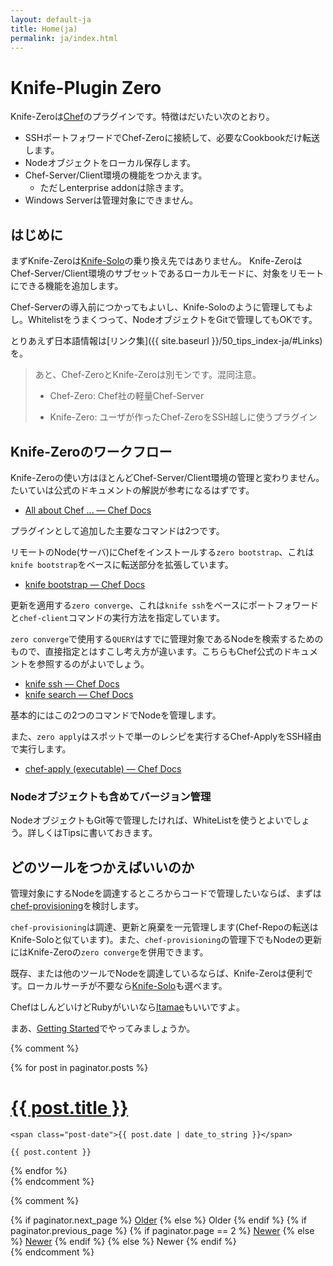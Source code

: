 ```yaml
---
layout: default-ja
title: Home(ja)
permalink: ja/index.html
---
```


# Knife-Plugin Zero

Knife-Zeroは[Chef](https://www.chef.io/)のプラグインです。特徴はだいたい次のとおり。

- SSHポートフォワードでChef-Zeroに接続して、必要なCookbookだけ転送します。
- Nodeオブジェクトをローカル保存します。
- Chef-Server/Client環境の機能をつかえます。
    - ただしenterprise addonは除きます。
- Windows Serverは管理対象にできません。

## はじめに

まずKnife-Zeroは[Knife-Solo](http://matschaffer.github.io/knife-solo/)の乗り換え先ではありません。
Knife-ZeroはChef-Server/Client環境のサブセットであるローカルモードに、対象をリモートにできる機能を追加します。

Chef-Serverの導入前につかってもよいし、Knife-Soloのように管理してもよし。Whitelistをうまくつって、NodeオブジェクトをGitで管理してもOKです。

とりあえず日本語情報は[リンク集]({{ site.baseurl }}/50_tips_index-ja/#Links)を。

> あと、Chef-ZeroとKnife-Zeroは別モンです。混同注意。
> 
> - Chef-Zero: Chef社の軽量Chef-Server
> 
> - Knife-Zero: ユーザが作ったChef-ZeroをSSH越しに使うプラグイン


## Knife-Zeroのワークフロー

Knife-Zeroの使い方はほとんどChef-Server/Client環境の管理と変わりません。たいていは公式のドキュメントの解説が参考になるはずです。

- [All about Chef ... — Chef Docs](http://docs.chef.io/ "All about Chef ... — Chef Docs")


プラグインとして追加した主要なコマンドは2つです。

リモートのNode(サーバ)にChefをインストールする`zero bootstrap`、これは`knife bootstrap`をベースに転送部分を拡張しています。

- [knife bootstrap — Chef Docs](https://docs.chef.io/knife_bootstrap.html "knife bootstrap — Chef Docs")

更新を適用する`zero converge`、これは`knife ssh`をベースにポートフォワードと`chef-client`コマンドの実行方法を指定しています。

`zero converge`で使用する`QUERY`はすでに管理対象であるNodeを検索するためのもので、直接指定とはすこし考え方が違います。こちらもChef公式のドキュメントを参照するのがよいでしょう。

- [knife ssh — Chef Docs](https://docs.chef.io/knife_ssh.html "knife ssh — Chef Docs")
- [knife search — Chef Docs](https://docs.chef.io/knife_search.html "knife search — Chef Docs")

基本的にはこの2つのコマンドでNodeを管理します。

また、`zero apply`はスポットで単一のレシピを実行するChef-ApplyをSSH経由で実行します。

- [chef-apply (executable) — Chef Docs](https://docs.chef.io/ctl_chef_apply.html "chef-apply (executable) — Chef Docs")


### Nodeオブジェクトも含めてバージョン管理

NodeオブジェクトもGit等で管理したければ、WhiteListを使うとよいでしょう。詳しくはTipsに書いておきます。


## どのツールをつかえばいいのか

管理対象にするNodeを調達するところからコードで管理したいならば、まずは[chef-provisioning](https://docs.chef.io/provisioning.html)を検討します。

`chef-provisioning`は調達、更新と廃棄を一元管理します(Chef-Repoの転送はKnife-Soloと似ています)。また、`chef-provisioning`の管理下でもNodeの更新にはKnife-Zeroの`zero converge`を併用できます。

既存、または他のツールでNodeを調達しているならば、Knife-Zeroは便利です。ローカルサーチが不要なら[Knife-Solo](http://matschaffer.github.io/knife-solo/)も選べます。

ChefはしんどいけどRubyがいいなら[Itamae](http://itamae.kitchen/)もいいですよ。

まあ、[Getting Started](/20_getting_started-ja/)でやってみましょうか。

{% comment %}
<div class="posts">
  {% for post in paginator.posts %}
  <div class="post">
    <h1 class="post-title">
      <a href="{{ post.url }}">
        {{ post.title }}
      </a>
    </h1>

    <span class="post-date">{{ post.date | date_to_string }}</span>

    {{ post.content }}
  </div>
  {% endfor %}
</div>
{% endcomment %}

{% comment %}
<div class="pagination">
  {% if paginator.next_page %}
    <a class="pagination-item older" href="/page{{paginator.next_page}}">Older</a>
  {% else %}
    <span class="pagination-item older">Older</span>
  {% endif %}
  {% if paginator.previous_page %}
    {% if paginator.page == 2 %}
      <a class="pagination-item newer" href="/">Newer</a>
    {% else %}
      <a class="pagination-item newer" href="/page{{paginator.previous_page}}">Newer</a>
    {% endif %}
  {% else %}
    <span class="pagination-item newer">Newer</span>
  {% endif %}
</div>
{% endcomment %}
